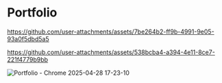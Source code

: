 # Portfolio




https://github.com/user-attachments/assets/7be264b2-ff9b-4991-9e05-93a0f5dbd5a5





https://github.com/user-attachments/assets/538bcba4-a394-4e11-8ce7-221f4779b9bb

![Portfolio - Chrome 2025-04-28 17-23-10](https://github.com/user-attachments/assets/1b344502-0463-401a-a1a3-41475f0294ea)
